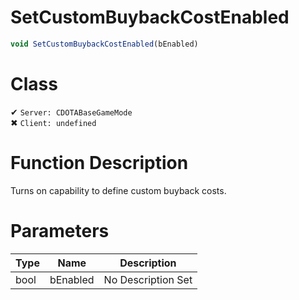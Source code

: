 # SetCustomBuybackCostEnabled
```js
void SetCustomBuybackCostEnabled(bEnabled)
```
# Class
✔ `Server: CDOTABaseGameMode`  
✖ `Client: undefined`  

# Function Description
Turns on capability to define custom buyback costs.
# Parameters
Type|Name|Description
--|--|--
bool|bEnabled|No Description Set
